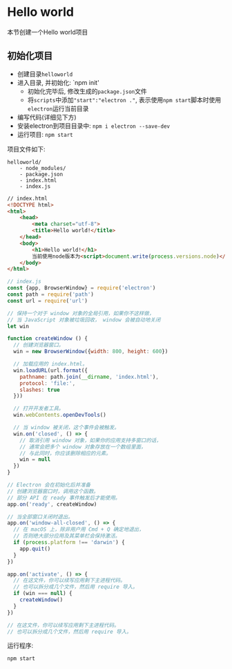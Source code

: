 # Hello world

本节创建一个Hello world项目

## 初始化项目

* 创建目录`helloworld`
* 进入目录, 并初始化: `npm init'
    - 初始化完毕后, 修改生成的`package.json`文件
    - 将`scripts`中添加`"start":"electron ."`, 表示使用`npm start`脚本时使用`electron`运行当前目录
* 编写代码(详细见下方)
* 安装electron到项目目录中: `npm i electron --save-dev`
* 运行项目: `npm start`

项目文件如下:

```shell
helloworld/
    - node_modules/
    - package.json
    - index.html
    - index.js
```

```html
// index.html
<!DOCTYPE html>
<html>
    <head>
        <meta charset="utf-8">
        <title>Hello world!</title>
    </head>
    <body>
        <h1>Hello world!</h1>
        当前使用node版本为<script>document.write(process.versions.node)</script>, Chrome版本为<script>document.write(process.versions.chrome)</script>, Electron版本为<script>document.write(process.versions.electron)</script>
    </body>
</html>
```

```javascript
// index.js
const {app, BrowserWindow} = require('electron')
const path = require('path')
const url = require('url')

// 保持一个对于 window 对象的全局引用，如果你不这样做，
// 当 JavaScript 对象被垃圾回收， window 会被自动地关闭
let win

function createWindow () {
  // 创建浏览器窗口。
  win = new BrowserWindow({width: 800, height: 600})

  // 加载应用的 index.html。
  win.loadURL(url.format({
    pathname: path.join(__dirname, 'index.html'),
    protocol: 'file:',
    slashes: true
  }))

  // 打开开发者工具。
  win.webContents.openDevTools()

  // 当 window 被关闭，这个事件会被触发。
  win.on('closed', () => {
    // 取消引用 window 对象，如果你的应用支持多窗口的话，
    // 通常会把多个 window 对象存放在一个数组里面，
    // 与此同时，你应该删除相应的元素。
    win = null
  })
}

// Electron 会在初始化后并准备
// 创建浏览器窗口时，调用这个函数。
// 部分 API 在 ready 事件触发后才能使用。
app.on('ready', createWindow)

// 当全部窗口关闭时退出。
app.on('window-all-closed', () => {
  // 在 macOS 上，除非用户用 Cmd + Q 确定地退出，
  // 否则绝大部分应用及其菜单栏会保持激活。
  if (process.platform !== 'darwin') {
    app.quit()
  }
})

app.on('activate', () => {
  // 在这文件，你可以续写应用剩下主进程代码。
  // 也可以拆分成几个文件，然后用 require 导入。
  if (win === null) {
    createWindow()
  }
})

// 在这文件，你可以续写应用剩下主进程代码。
// 也可以拆分成几个文件，然后用 require 导入。
```

运行程序:

```shell
npm start
```
